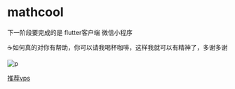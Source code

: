 # mathcool
下一阶段要完成的是 flutter客户端 微信小程序

☕️如何真的对你有帮助，你可以请我喝杯咖啡，这样我就可以有精神了，多谢多谢

![p](https://raw.githubusercontent.com/googege/Files/master/donate.png)

[推荐vps](https://app.cloudcone.com/?ref=2525)
